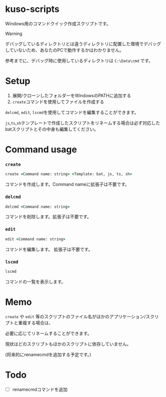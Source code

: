 # kuso-scripts
Windows用のコマンドクイック作成スクリプトです。

> [!Warning]
> 
> デバッグしているディレクトリとは違うディレクトリに配置した環境でデバッグしていないため、あなたのPCで動作するかはわかりません。
> 
> 参考までに、デバッグ時に使用しているディレクトリは `C:\Data\cmd` です。

# Setup
1. 展開/クローンしたフォルダーをWindowsのPATHに追加する
2. `create`コマンドを使用してファイルを作成する

`delcmd`, `edit`, `lscmd`を使用してコマンドを編集することができます。

`js`,`ts`,`sh`テンプレートで作成したスクリプトをリネームする場合は必ず対応したbatスクリプトとその中身も編集してください。

# Command usage
### `create`
```bat
create <Command name: string> <Template: bat, js, ts, sh>
```

コマンドを作成します。Command nameに拡張子は不要です。

### `delcmd`
```bat
delcmd <Command name: string>
```

コマンドを削除します。拡張子は不要です。

### `edit`
```bat
edit <Command name: string>
```

コマンドを編集します。 拡張子は不要です。

### `lscmd`
```bat
lscmd
```

コマンドの一覧を表示します。

# Memo
`create` や `edit` 等のスクリプトのファイル名がほかのアプリケーション/スクリプトと重複する場合は、

必要に応じてリネームすることができます。

現状はどのスクリプトもほかのスクリプトに依存していません。

(将来的にrenamecmdを追加する予定です。)

# Todo
- [ ] renamecmdコマンドを追加
